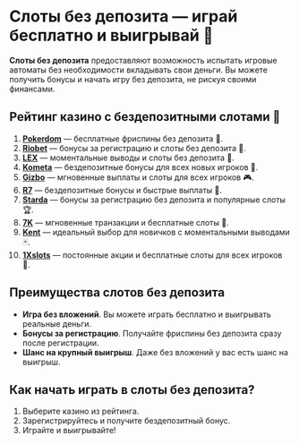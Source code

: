 # Слоты без депозита — играй бесплатно и выигрывай 🎰

**Слоты без депозита** предоставляют возможность испытать игровые автоматы без необходимости вкладывать свои деньги. Вы можете получить бонусы и начать игру без депозита, не рискуя своими финансами.

## Рейтинг казино с бездепозитными слотами 🎯

1. **[Pokerdom](https://brandplay.link/4k77v2yx)** — бесплатные фриспины без депозита 🎲.
2. **[Riobet](https://brandplay.link/7xBLTPyj)** — бонусы за регистрацию и слоты без депозита 🎁.
3. **[LEX](https://brandplay.link/zW4hdDFV)** — моментальные выводы и слоты без депозита 💸.
4. **[Kometa](https://brandplay.link/8ZymQJV8)** — бездепозитные бонусы для всех новых игроков 🌟.
5. **[Gizbo](https://brandplay.link/bprXw4YV)** — мгновенные выплаты и слоты для всех игроков 🎮.
6. **[R7](https://brandplay.link/bMd3Yjsw)** — бездепозитные бонусы и быстрые выплаты 🎰.
7. **[Starda](https://brandplay.link/fB7xwRFL)** — бонусы за регистрацию без депозита и популярные слоты 🏆.
8. **[7K](https://brandplay.link/BvQyFShp)** — мгновенные транзакции и бесплатные слоты 🎉.
9. **[Kent](https://brandplay.link/Fv2WP3js)** — идеальный выбор для новичков с моментальными выводами 🃏.
10. **[1Xslots](https://brandplay.link/hSB1khtr)** — постоянные акции и бесплатные слоты для всех игроков 🎰.

## Преимущества слотов без депозита

- **Игра без вложений**. Вы можете играть бесплатно и выигрывать реальные деньги.
- **Бонусы за регистрацию**. Получайте фриспины без депозита сразу после регистрации.
- **Шанс на крупный выигрыш**. Даже без вложений у вас есть шанс на выигрыш.

## Как начать играть в слоты без депозита?

1. Выберите казино из рейтинга.
2. Зарегистрируйтесь и получите бездепозитный бонус.
3. Играйте и выигрывайте!
